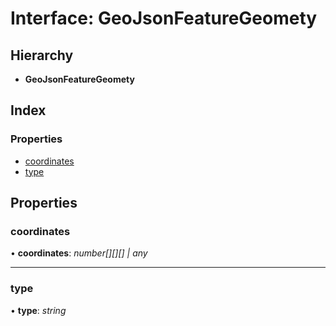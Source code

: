 
# Interface: GeoJsonFeatureGeomety

## Hierarchy

* **GeoJsonFeatureGeomety**

## Index

### Properties

* [coordinates](_interfaces_.geojsonfeaturegeomety.md#coordinates)
* [type](_interfaces_.geojsonfeaturegeomety.md#type)

## Properties

###  coordinates

• **coordinates**: *number[][][] | any*

___

###  type

• **type**: *string*
